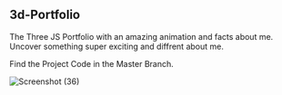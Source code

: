 ## 3d-Portfolio
The Three JS Portfolio with an amazing animation and facts about me. Uncover something super exciting and diffrent about me. 

Find the Project Code in the Master Branch.

![Screenshot (36)](https://github.com/Mrunal0806/3d-portfolio/assets/139005771/07f51753-71b7-46df-bedc-7f3c2c8737fd)
